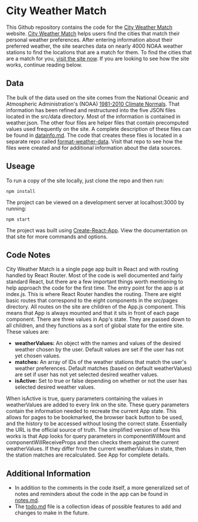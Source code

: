 # City Weather Match

This Github repository contains the code for the [City Weather Match](https://www.cityweathermatch.com) website. [City Weather Match](https://www.cityweathermatch.com) helps users find the cities that match their personal weather preferences. After entering information about their preferred weather, the site searches data on nearly 4000 NOAA weather stations to find the locations that are a match for them. To find the cities that are a match for you, [visit the site now](https://www.cityweathermatch.com). If you are looking to see how the site works, continue reading below.


## Data

The bulk of the data used on the site comes from the National Oceanic and Atmospheric Administration's (NOAA) [1981-2010 Climate Normals](https://www.ncdc.noaa.gov/data-access/land-based-station-data/land-based-datasets/climate-normals/1981-2010-normals-data). That information has been refined and restructured into the five JSON files located in the src/data directory. Most of the information is contained in weather.json. The other four files are helper files that contain precomputed values used frequently on the site. A complete description of these files can be found in [datainfo.md](./datainfo.md). The code that creates these files is located in a separate repo called [format-weather-data](https://github.com/mjbuckley/format-weather-data). Visit that repo to see how the files were created and for additional information about the data sources.


## Useage

To run a copy of the site locally, just clone the repo and then run:
```
npm install
```
The project can be viewed on a development server at localhost:3000 by running:
```
npm start
```
The project was built using [Create-React-App](https://github.com/facebookincubator/create-react-app). View the documentation on that site for more commands and options.


## Code Notes

City Weather Match is a single page app built in React and with routing handled by React Router. Most of the code is well documented and fairly standard React, but there are a few important things worth mentioning to help approach the code for the first time. The entry point for the app is at index.js. This is where React Router handles the routing. There are eight basic routes that correspond to the eight components in the src/pages directory. All routes on the site are children of the App.js component. This means that App is always mounted and that it sits in front of each page component. There are three values in App's state. They are passed down to all children, and they functions as a sort of global state for the entire site. These values are:

- **weatherValues:** An object with the names and values of the desired weather chosen by the user. Default values are set if the user has not yet chosen values.
- **matches:** An array of IDs of the weather stations that match the user's weather preferences. Default matches (based on default weatherValues) are set if user has not yet selected desired weather values.
- **isActive:** Set to true or false depending on whether or not the user has selected desired weather values.

When isActive is true, query parameters containing the values in weatherValues are added to every link on the site. These query parameters contain the information needed to recreate the current App state. This allows for pages to be bookmarked, the browser back button to be used, and the history to be accessed without losing the correct state. Essentially the URL is the official source of truth. The simplified version of how this works is that App looks for query parameters in componentWillMount and componentWillReceiveProps and then checks them against the current weatherValues. If they differ from the current weatherValues in state, then the station matches are recalculated. See App for complete details.


## Additional Information

- In addition to the comments in the code itself, a more generalized set of notes and reminders about the code in the app can be found in [notes.md](./notes.md).
- The [todo.md](./todo.md) file is a collection ideas of possible features to add and changes to make in the future.
